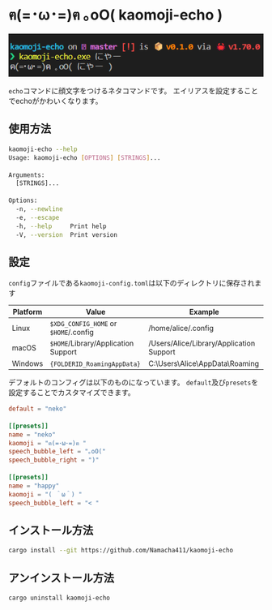 # ฅ(=･ω･=)ฅ ｡oO( kaomoji-echo )

![スクリーンショット](./images/スクリーンショット.png)

`echo`コマンドに顔文字をつけるネタコマンドです。
エイリアスを設定することでechoがかわいくなります。

## 使用方法

```sh
kaomoji-echo --help
Usage: kaomoji-echo [OPTIONS] [STRINGS]...

Arguments:
  [STRINGS]...

Options:
  -n, --newline
  -e, --escape
  -h, --help     Print help
  -V, --version  Print version
```

## 設定

`config`ファイルである`kaomoji-config.toml`は以下のディレクトリに保存されます

|Platform | Value                                 | Example                                  |
| ------- | ------------------------------------- | ---------------------------------------- |
| Linux   | `$XDG_CONFIG_HOME` or `$HOME`/.config | /home/alice/.config                      |
| macOS   | `$HOME`/Library/Application Support   | /Users/Alice/Library/Application Support |
| Windows | `{FOLDERID_RoamingAppData}`           | C:\Users\Alice\AppData\Roaming           |

デフォルトのコンフィグは以下のものになっています。
`default`及び`presets`を設定することでカスタマイズできます。
```toml
default = "neko"

[[presets]]
name = "neko"
kaomoji = "ฅ(=･ω･=)ฅ "
speech_bubble_left = "｡oO("
speech_bubble_right = ")"

[[presets]]
name = "happy"
kaomoji = "( ＾ω＾) "
speech_bubble_left = "< "
```

## インストール方法

```sh
cargo install --git https://github.com/Namacha411/kaomoji-echo
```

## アンインストール方法

```sh
cargo uninstall kaomoji-echo
```
